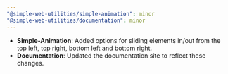 ```yaml
---
"@simple-web-utilities/simple-animation": minor
"@simple-web-utilities/documentation": minor
---
```


-   **Simple-Animation**: Added options for sliding elements in/out from the top left, top right, bottom left and bottom right.
-   **Documentation**: Updated the documentation site to reflect these changes.
